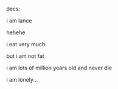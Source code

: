 

decs:
<p>i am lance </p>
<p>hehehe </p>
<p>i eat very much </p>
<p>but i am not fat </p>
<p>i am lots of million years old and never die </p>
<p>i am lonely... </p>
